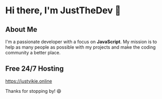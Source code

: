 # Hi there, I'm JustTheDev 👋

## About Me

I'm a passionate developer with a focus on **JavaScript**. My mission is to help as many people as possible with my projects and make the coding community a better place.

## Free 24/7 Hosting
https://justvikie.online

Thanks for stopping by! 😄

